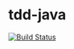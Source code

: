 # tdd-java

[![Build Status](https://travis-ci.com/JonathanFrosto/tdd-java.svg?branch=main)](https://travis-ci.com/JonathanFrosto/tdd-java)
